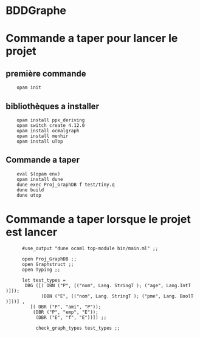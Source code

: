 # BDDGraphe
# Commande a taper pour lancer le projet 
  ## première commande
        opam init
  ## bibliothèques a installer
        opam install ppx_deriving
        opam switch create 4.12.0
        opam install ocmalgraph
        opam install menhir
        opam install uTop
  ## Commande a taper
        eval $(opam env)
        opam install dune
        dune exec Proj_GraphDB f test/tiny.q
        dune build 
        dune utop

# Commande a taper  lorsque le projet est lancer

          #use_output "dune ocaml top-module bin/main.ml" ;;
          
          open Proj_GraphDB ;;
          open Graphstruct ;;
          open Typing ;;
          
          let test_types =  
           DBG ([( DBN ("P", [("nom", Lang. StringT ); ("age", Lang.IntT )]));
                 (DBN ("E", [("nom", Lang. StringT ); ("pme", Lang. BoolT )]))] ,
             [( DBR ("P", "ami", "P"));
              (DBR ("P", "emp", "E"));
               (DBR ("E", "f", "E"))]) ;;
          
               check_graph_types test_types ;;
